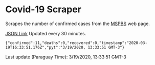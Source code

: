 # Covid-19 Scraper

Scrapes the number of confirmed cases from the [MSPBS](https://www.mspbs.gov.py/covid-19.php) web page.

[JSON Link](https://jmayalag.github.io/covid19-scrape/cases.json)
Updated every 30 minutes.
```
{"confirmed":11,"deaths":0,"recovered":0,"timestamp":"2020-03-19T16:33:51.176Z","pyt":"3/19/2020, 13:33:51 GMT-3"}
```
Last update (Paraguay Time): 3/19/2020, 13:33:51 GMT-3